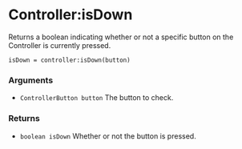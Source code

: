 <!--
category: reference
-->

Controller:isDown
===

Returns a boolean indicating whether or not a specific button on the Controller is currently pressed.

    isDown = controller:isDown(button)

### Arguments

- `ControllerButton button` The button to check.

### Returns

- `boolean isDown` Whether or not the button is pressed.
